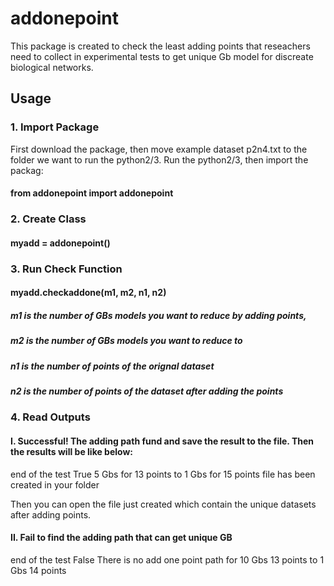 # addonepoint

This package is created to check the least adding points that reseachers need to collect in experimental tests to get unique Gb model for discreate biological networks. 

## Usage

### 1. Import Package
First download the package, then move example dataset p2n4.txt to the folder we want to run the python2/3.
Run the python2/3, then import the packag: 
#### from addonepoint import addonepoint

### 2. Create Class

#### myadd = addonepoint()

### 3. Run Check Function

#### myadd.checkaddone(m1, m2, n1, n2)

##### m1 is the number of GBs models you want to reduce by adding points, 
##### m2 is the number of GBs models you want to reduce to 
##### n1 is the number of points of the orignal dataset
##### n2 is the number of points of the dataset after adding the points


### 4. Read Outputs

#### I.  Successful! The adding path fund and save the result to the file. Then the results will be like below:

end of the test
True
5 Gbs for 13 points to 1 Gbs for 15 points
file has been created in your folder


Then you can open the file just created which contain the unique datasets after adding points.

#### II. Fail to find the adding path that can get unique GB

end of the test
False
There is no add one point path for 10 Gbs 13 points to 1 Gbs 14 points


